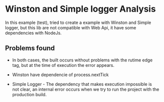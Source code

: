 # Winston and Simple logger Analysis

In this example (test), tried to create a example with Winston and Simple logger, but this lib are not compatible with Web Api, it have some dependencies with NodeJs.


## Problems found

- In both cases, the built occurs without problems with the rutime edge tag, but at the time of execution the error appears.

- Winston have dependencie of process.nextTick

- Simple Logger - The dependency that makes execution impossible is not clear, an internal error occurs when we try to run the project with the production build.